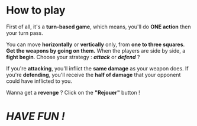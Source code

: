 # **How to play**

First of all, it's a **turn-based game**, which means, you'll do **ONE action** then your turn pass.

You can move  **horizontally** or **vertically** only, from **one to three squares**. 
**Get the weapons by going on them.** 
When the players are side by side, a **fight begin**. 
Choose your strategy : ***attack*** or ***defend*** ? 

  If you're **attacking**, you'll inflict the **same damage** as your weapon does. 
  If you're **defending**, you'll receive the **half of damage** that your opponent could have inflicted to you.

Wanna get a **revenge** ? Click on the **"Rejouer"** button !

# ***HAVE FUN !***
